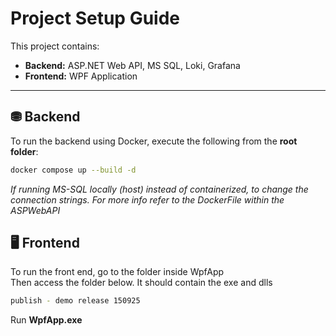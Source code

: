 # Project Setup Guide

This project contains:

- **Backend:** ASP.NET Web API, MS SQL, Loki, Grafana  
- **Frontend:** WPF Application

---

## ⛃ Backend

To run the backend using Docker, execute the following from the **root folder**:

```bash
docker compose up --build -d
```
*If running MS-SQL locally (host) instead of containerized, to change the connection strings. 
For more info refer to the DockerFile within the ASPWebAPI*

## 🖥️ Frontend
To run the front end, go to the folder inside WpfApp  
Then access the folder below.  It should contain the exe and dlls

```bash
publish - demo release 150925
```
Run **WpfApp.exe**
